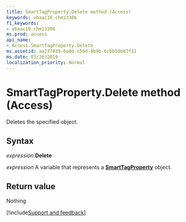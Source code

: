 ```yaml
---
title: SmartTagProperty.Delete method (Access)
keywords: vbaac10.chm13306
f1_keywords:
- vbaac10.chm13306
ms.prod: access
api_name:
- Access.SmartTagProperty.Delete
ms.assetid: aa277039-6a8d-c50d-8b9b-6cbb50b82f31
ms.date: 03/26/2019
localization_priority: Normal
---
```



# SmartTagProperty.Delete method (Access)

Deletes the specified object.


## Syntax

_expression_.**Delete**

_expression_ A variable that represents a **[SmartTagProperty](Access.SmartTagProperty.md)** object.


## Return value

Nothing



[!include[Support and feedback](~/includes/feedback-boilerplate.md)]